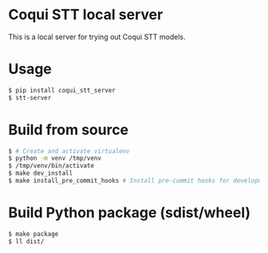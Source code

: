 # Coqui STT local server

This is a local server for trying out Coqui STT models.

# Usage

```bash
$ pip install coqui_stt_server
$ stt-server
```

# Build from source

```bash
$ # Create and activate virtualenv
$ python -m venv /tmp/venv
$ /tmp/venv/bin/activate
$ make dev_install
$ make install_pre_commit_hooks # Install pre-commit hooks for development
```

# Build Python package (sdist/wheel)

```bash
$ make package
$ ll dist/
```
